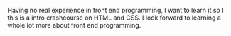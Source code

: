 Having no real experience in front end programming, I want to learn it so I this is a intro crashcourse on HTML and CSS. I look forward to learning a whole lot more about front end programming. 
